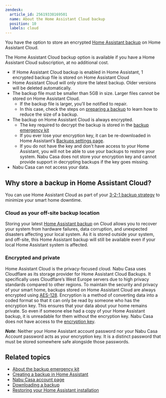 ```yaml
---
zendesk:
  article_id: 25619338169501
  name: About the Home Assistant Cloud backup
  position: 10
  labels: cloud
---
```


You have the option to store an encrypted [Home Assistant backup](https://www.home-assistant.io/common-tasks/general/#backups) on Home Assistant Cloud.

The Home Assistant Cloud backup option is available if you have a Home Assistant Cloud subscription, at no additional cost.

- If Home Assistant Cloud backup is enabled in Home Assistant, 1 encrypted backup file is stored on Home Assistant Cloud
- Home Assistant Cloud will only store the latest backup. Older versions will be deleted automatically.
- The backup file must be smaller than 5GB in size. Larger files cannot be stored on Home Assistant Cloud.
  - If the backup file is larger, you’ll be notified to repair.
  - In this case, check the steps on [preparing a backup](https://www.home-assistant.io/common-tasks/general/#preparing-for-a-backup) to learn how to reduce the size of a backup.
- The backup on Home Assistant Cloud is always encrypted.
  - The key required to decrypt the backup is stored in the [backup emergency kit](https://www.home-assistant.io/more-info/backup-emergency-kit/)
  - If you ever lose your encryption key, it can be re-downloaded in Home Assistant’s [Backups settings page](https://my.home-assistant.io/redirect/backup_config/).
  - If you do not have the key and don't have access to your Home Assistant, you will not be able to use your backups to restore your system. Nabu Casa does not store your encryption key and cannot provide support in decrypting backups if the key goes missing.
- Nabu Casa can not access your data.

## Why store a backup in Home Assistant Cloud?

You can use Home Assistant Cloud as part of your [3-2-1 backup strategy](https://www.home-assistant.io/blog/2025/01/03/3-2-1-backup/) to minimize your smart home downtime.

### Cloud as your off-site backup location

Storing your latest [Home Assistant backup](https://www.home-assistant.io/common-tasks/general/#backups) on Cloud allows you to recover your system from hardware failures, data corruption, and unexpected disasters affecting your local system. As it is stored outside your system, and off-site, this Home Assistant backup will still be available even if your local Home Assistant system is affected.

### Encrypted and private

Home Assistant Cloud is the privacy-focused cloud. Nabu Casa uses Cloudflare as its storage provider for Home Assistant Cloud Backups. It specifically uses Cloudflare’s West Europe servers due to high privacy standards compared to other regions. To maintain the security and privacy of your smart home, backups stored on Home Assistant Cloud are always encrypted using [AES-128](https://en.wikipedia.org/wiki/Advanced_Encryption_Standard). Encryption is a method of converting data into a coded format so that it can only be read by someone who has the encryption key. This ensures that your data about your home remains private. So even if someone else had a copy of your Home Assistant backup, it is unreadable for them without the encryption key. Nabu Casa does not have access to the [encryption key](ttps://www.home-assistant.io/more-info/backup-emergency-kit/).

**_Note_**: Neither your Home Assistant account password nor your Nabu Casa Account password acts as your encryption key. It is a distinct password that must be stored somewhere safe alongside those passwords.

## Related topics

- [About the backup emergency kit](https://www.home-assistant.io/more-info/backup-emergency-kit/)
- [Creating a backup in Home Assistant](https://www.home-assistant.io/common-tasks/general/#backups)
- [Nabu Casa account page](https://account.nabucasa.com/)
- [Downloading a backup](https://www.home-assistant.io/common-tasks/general/#downloading-a-backup-from-home-assistant-cloud)
- [Restoring your Home Assistant installation](https://www.home-assistant.io/common-tasks/general/#restoring-a-backup)